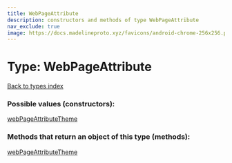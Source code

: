 ```yaml
---
title: WebPageAttribute
description: constructors and methods of type WebPageAttribute
nav_exclude: true
image: https://docs.madelineproto.xyz/favicons/android-chrome-256x256.png
---
```

# Type: WebPageAttribute
[Back to types index](index.md)



### Possible values (constructors):

[webPageAttributeTheme](/API_docs/constructors/webPageAttributeTheme.md)  



### Methods that return an object of this type (methods):



[webPageAttributeTheme](/API_docs/constructors/webPageAttributeTheme.md)  

